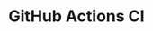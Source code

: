 # GitHub Actions CI






































































































































































































































































































































































































































































































































































































































































































































































































































